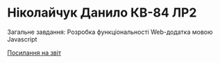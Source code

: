 # Ніколайчук Данило КВ-84 ЛР2

Загальне завдання: Розробка функціональності Web-додатка мовою Javascript

[Посилання на звіт ](https://docs.google.com/document/d/112chUTp9tKpfPsCHVzj0mnsALqcsh9nosmyIxGmJGsw/edit?usp=sharing)
